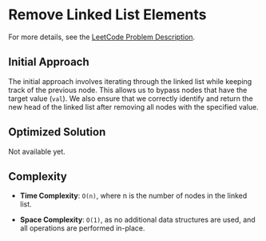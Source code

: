 # Remove Linked List Elements

For more details, see the [LeetCode Problem Description](https://leetcode.com/problems/remove-linked-list-elements/description/).

## Initial Approach

The initial approach involves iterating through the linked list while keeping track of the previous node. This allows us to bypass nodes that have the target value (`val`). We also ensure that we correctly identify and return the new head of the linked list after removing all nodes with the specified value.

## Optimized Solution

Not available yet.

## Complexity

- **Time Complexity**: `O(n)`, where n is the number of nodes in the linked list.

- **Space Complexity**: `O(1)`, as no additional data structures are used, and all operations are performed in-place.
